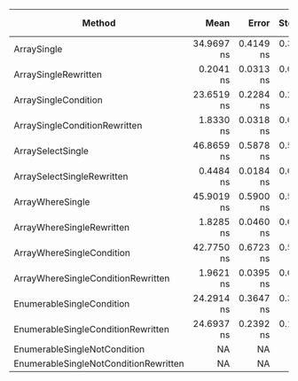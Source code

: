 |                                Method |       Mean |     Error |    StdDev |  Gen 0 | Gen 1 | Gen 2 | Allocated |
|-------------------------------------- |-----------:|----------:|----------:|-------:|------:|------:|----------:|
|                           ArraySingle | 34.9697 ns | 0.4149 ns | 0.3881 ns |      - |     - |     - |         - |
|                  ArraySingleRewritten |  0.2041 ns | 0.0313 ns | 0.0293 ns |      - |     - |     - |         - |
|                  ArraySingleCondition | 23.6519 ns | 0.2284 ns | 0.2137 ns | 0.0048 |     - |     - |      20 B |
|         ArraySingleConditionRewritten |  1.8330 ns | 0.0318 ns | 0.0298 ns |      - |     - |     - |         - |
|                     ArraySelectSingle | 46.8659 ns | 0.5878 ns | 0.5498 ns | 0.0086 |     - |     - |      36 B |
|            ArraySelectSingleRewritten |  0.4484 ns | 0.0184 ns | 0.0154 ns |      - |     - |     - |         - |
|                      ArrayWhereSingle | 45.9019 ns | 0.5900 ns | 0.5519 ns | 0.0076 |     - |     - |      32 B |
|             ArrayWhereSingleRewritten |  1.8285 ns | 0.0460 ns | 0.0431 ns |      - |     - |     - |         - |
|             ArrayWhereSingleCondition | 42.7750 ns | 0.6723 ns | 0.5960 ns | 0.0076 |     - |     - |      32 B |
|    ArrayWhereSingleConditionRewritten |  1.9621 ns | 0.0395 ns | 0.0369 ns |      - |     - |     - |         - |
|             EnumerableSingleCondition | 24.2914 ns | 0.3647 ns | 0.3412 ns | 0.0057 |     - |     - |      24 B |
|    EnumerableSingleConditionRewritten | 24.6937 ns | 0.2392 ns | 0.1998 ns | 0.0057 |     - |     - |      24 B |
|          EnumerableSingleNotCondition |         NA |        NA |        NA |      - |     - |     - |         - |
| EnumerableSingleNotConditionRewritten |         NA |        NA |        NA |      - |     - |     - |         - |